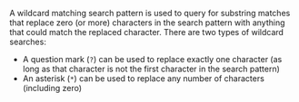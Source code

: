 A wildcard matching search pattern is used to query for substring
matches that replace zero (or more) characters in the search pattern
with anything that could match the replaced character. There are two
types of wildcard searches:

- A question mark (`?`) can be used to replace exactly one character
    (as long as that character is not the first character in the search
    pattern)
- An asterisk (`*`) can be used to replace any number of characters (including zero)

